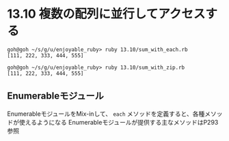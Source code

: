 # 13.10 複数の配列に並行してアクセスする

```
goh@goh ~/s/g/u/enjoyable_ruby> ruby 13.10/sum_with_each.rb
[111, 222, 333, 444, 555]
```

```
goh@goh ~/s/g/u/enjoyable_ruby> ruby 13.10/sum_with_zip.rb
[111, 222, 333, 444, 555]
```

## Enumerableモジュール

EnumerableモジュールをMix-inして、 `each` メソッドを定義すると、各種メソッドが使えるようになる
Enumerableモジュールが提供する主なメソッドはP293参照

